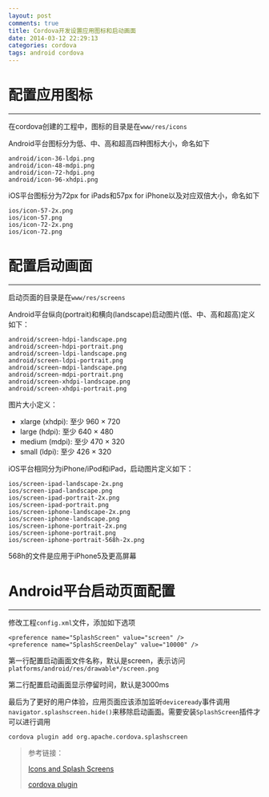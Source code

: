 ```yaml
---
layout: post
comments: true
title: Cordova开发设置应用图标和启动画面
date: 2014-03-12 22:29:13
categories: cordova
tags: android cordova
---
```


# 配置应用图标 #

----------
在cordova创建的工程中，图标的目录是在`www/res/icons`

Android平台图标分为低、中、高和超高四种图标大小，命名如下

	android/icon-36-ldpi.png
    android/icon-48-mdpi.png
    android/icon-72-hdpi.png
    android/icon-96-xhdpi.png

iOS平台图标分为72px for iPads和57px for iPhone以及对应双倍大小，命名如下

	ios/icon-57-2x.png
    ios/icon-57.png
    ios/icon-72-2x.png
    ios/icon-72.png

# 配置启动画面 #

----------
启动页面的目录是在`www/res/screens`

Android平台纵向(portrait)和横向(landscape)启动图片(低、中、高和超高)定义如下：

	android/screen-hdpi-landscape.png
    android/screen-hdpi-portrait.png
    android/screen-ldpi-landscape.png
    android/screen-ldpi-portrait.png
    android/screen-mdpi-landscape.png
    android/screen-mdpi-portrait.png
    android/screen-xhdpi-landscape.png
    android/screen-xhdpi-portrait.png

图片大小定义：

- xlarge (xhdpi): 至少 960 × 720
- large (hdpi): 至少 640 × 480
- medium (mdpi): 至少 470 × 320
- small (ldpi): 至少 426 × 320

iOS平台相同分为iPhone/iPod和iPad，启动图片定义如下：

	ios/screen-ipad-landscape-2x.png
    ios/screen-ipad-landscape.png
    ios/screen-ipad-portrait-2x.png
    ios/screen-ipad-portrait.png
    ios/screen-iphone-landscape-2x.png
    ios/screen-iphone-landscape.png
    ios/screen-iphone-portrait-2x.png
    ios/screen-iphone-portrait.png
    ios/screen-iphone-portrait-568h-2x.png

568h的文件是应用于iPhone5及更高屏幕

# Android平台启动页面配置 #

----------
修改工程`config.xml`文件，添加如下选项

	<preference name="SplashScreen" value="screen" />
	<preference name="SplashScreenDelay" value="10000" />

第一行配置启动画面文件名称，默认是screen，表示访问`platforms/android/res/drawable*/screen.png`

第二行配置启动画面显示停留时间，默认是3000ms

最后为了更好的用户体验，应用页面应该添加监听`deviceready`事件调用`navigator.splashscreen.hide()`来移除启动画面。需要安装`SplashScreen`插件才可以进行调用

	cordova plugin add org.apache.cordova.splashscreen

> 参考链接：
> 
> [Icons and Splash Screens](http://cordova.apache.org/docs/en/3.4.0/config_ref_images.md.html#Icons%20and%20Splash%20Screens)
> 
> [cordova plugin](http://plugins.cordova.io/)